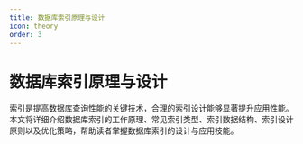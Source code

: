 ```yaml
---
title: 数据库索引原理与设计
icon: theory
order: 3
---
```


# 数据库索引原理与设计

索引是提高数据库查询性能的关键技术，合理的索引设计能够显著提升应用性能。本文将详细介绍数据库索引的工作原理、常见索引类型、索引数据结构、索引设计原则以及优化策略，帮助读者掌握数据库索引的设计与应用技能。
